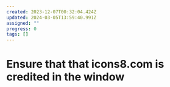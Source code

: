 ```yaml
---
created: 2023-12-07T00:32:04.424Z
updated: 2024-03-05T13:59:40.991Z
assigned: ""
progress: 0
tags: []
---
```


# Ensure that that icons8.com is credited in the window
